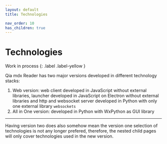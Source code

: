 ```yaml
---
layout: default
title: Technologies

nav_order: 10
has_children: true
---
```


# Technologies

Work in process
{: .label .label-yellow }

Qia mdx Reader has two major versions developed in different technology stacks:

1. Web version: web client developed in JavaScript without external libraries, launcher developed in JavaScript on Electron without external libraries and http and websocket server developed in Python with only one external library `websockets`
2. All in One version: developed in Python with WxPython as GUI library

---

Having version two does also somehow mean the version one selection of technologies is not any longer prefered, therefore, the nested child pages will only cover technologies used in the new version.

